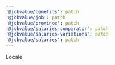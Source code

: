 ```yaml
---
'@jobvalue/benefits': patch
'@jobvalue/job': patch
'@jobvalue/province': patch
'@jobvalue/salaries-comparator': patch
'@jobvalue/salaries-variations': patch
'@jobvalue/salaries': patch
---
```


Locale
